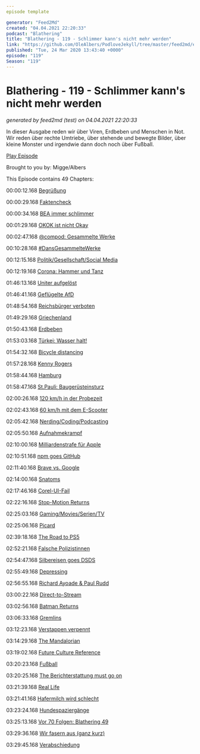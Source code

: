 ```yaml
---
episode template

generator: "Feed2Md"
created: "04.04.2021 22:20:33"
podcast: "Blathering"
title: "Blathering - 119 - Schlimmer kann's nicht mehr werden"
link: "https://github.com/OleAlbers/PodloveJekyll/tree/master/feed2md/example/export/seasons/5/2020/3/Blathering___119___Schlimmer_kann_s_nicht_mehr_werden.md"
published: "Tue, 24 Mar 2020 13:43:40 +0000"
episode: "119"
Season: "119"
---
```


# Blathering - 119 - Schlimmer kann's nicht mehr werden
_generated by feed2md (test) on 04.04.2021 22:20:33_

In dieser Ausgabe reden wir über Viren, Erdbeben und Menschen in Not. Wir reden über rechte Umtriebe, über stehende und bewegte Bilder, über kleine Monster und irgendwie dann doch noch über Fußball.

[Play Episode](https://www.blathering.de/podlove/file/1163/s/feed/c/mp3/blathering_119.mp3)

Brought to you by: Migge/Albers

This Episode contains 49 Chapters:


00:00:12.168 [Begrüßung]()

00:00:29.168 [Faktencheck]()

00:00:34.168 [BEA immer schlimmer](https://www.golem.de/news/elektronisches-anwaltspostfach-anwaelte-genervt-von-dauerproblemen-mit-bea-2003-147327.html)

00:01:29.168 [OKOK ist nicht Okay](https://play.google.com/store/apps/details?id=com.chipsea.btcontrol.en&hl=de)

00:02:47.168 [@compod: Gesammelte Werke](https://twitter.com/search?q=(from%3Acompod)%20(%40blathering_pod)%20until%3A2020-03-24%20since%3A2020-03-17&src=typed_query&f=live)

00:10:28.168 [#DansGesammelteWerke](https://twitter.com/search?q=(from%3Aevildanwallace)%20(%40blathering_pod)%20until%3A2020-03-24%20since%3A2020-03-17&src=typed_query&f=live)

00:12:15.168 [Politik/Gesellschaft/Social Media]()

00:12:19.168 [Corona: Hammer und Tanz](https://medium.com/tomas-pueyo/coronavirus-der-hammer-und-der-tanz-abf9015cb2af)

01:46:13.168 [Uniter aufgelöst](https://www.stern.de/politik/deutschland/uniter-anfuehrer-hannibal-ruehmt-sich-fuer-unterwanderung-9182356.html)

01:46:41.168 [Geflügelte AfD](https://taz.de/Rechtsextremer-Fluegel-und-die-AfD/!5673053/)

01:48:54.168 [Reichsbürger verboten](https://www.derstandard.at/story/2000115919581/deutschland-verbietet-erstmal-eine-reichsbuerger-gruppe)

01:49:29.168 [Griechenland](https://taz.de/Covid-19-und-die-Fluechtlinge/!5670373/)

01:50:43.168 [Erdbeben](https://www.t-online.de/nachrichten/panorama/katastrophen/id_87568970/zagreb-in-kroatien-zwei-erdbeben-am-sonntag-15-jaehriges-todesopfer.html)

01:53:03.168 [Türkei: Wasser halt!](https://twitter.com/RojavaIC/status/1241710666966327297?s=19)

01:54:32.168 [Bicycle distancing](https://hamburg1.de/nachrichten/44212/ADFC_begruesst_die_neue_StVO.html)

01:57:28.168 [Kenny Rogers](https://de.wikipedia.org/wiki/Kenny_Rogers)

01:58:44.168 [Hamburg]()

01:58:47.168 [St.Pauli: Baugerüsteinsturz](https://hamburg1.de/nachrichten/44227/Bauarbeiter_ums_Leben_gekommen.html)

02:00:26.168 [120 km/h in der Probezeit](https://www.mopo.de/hamburg/polizei/in-hamburg-polizei-auf-raser-jagd---erschreckende-ergebnisse-36450562)

02:02:43.168 [60 km/h mit dem E-Scooter](https://www.presseportal.de/blaulicht/pm/6337/4553840)

02:05:42.168 [Nerding/Coding/Podcasting]()

02:05:50.168 [Aufnahmekrampf](https://sendegate.de/t/studio-link-standalone-v19-09-0-beta/9627)

02:10:00.168 [Milliardenstrafe für Apple](https://www.tagesschau.de/wirtschaft/apple-317.html)

02:10:51.168 [npm goes GitHub](https://github.blog/2020-03-16-npm-is-joining-github/)

02:11:40.168 [Brave vs. Google](https://www.zdnet.de/88377896/brave-zeigt-google-wegen-verletzung-der-dsgvo-an/)

02:14:00.168 [Snatoms](https://twitter.com/tmigge/status/1240281336956489728)

02:17:46.168 [Corel-UI-Fail](https://twitter.com/tmigge/status/1240535873432756224)

02:22:16.168 [Stop-Motion Returns](https://twitter.com/tmigge/status/1242080042169053189)

02:25:03.168 [Gaming/Movies/Serien/TV]()

02:25:06.168 [Picard](https://memory-alpha.fandom.com/wiki/Altan_Inigo_Soong)

02:39:18.168 [The Road to PS5](https://www.youtube.com/watch?v=ph8LyNIT9sg)

02:52:21.168 [Falsche Polizistinnen](https://uebermedien.de/47243/sat-1-schickt-falsche-polizisten-nach-connewitz-und-hat-nun-aerger-mit-dem-gesetz/)

02:54:47.168 [Silbereisen goes DSDS](https://www.derstandard.at/story/2000115967009/nach-naidoo-rauswurf-wird-florian-silbereisen-juror-bei-deutschland-sucht)

02:55:49.168 [Depressing](https://twitter.com/stammtischphilo/status/1241073884297920513)

02:56:55.168 [Richard Ayoade & Paul Rudd](https://www.youtube.com/watch?v=wI5vqa2ds9g)

03:00:22.168 [Direct-to-Stream](https://www.cnet.com/news/amazon-launches-prime-video-cinema-hub-to-corral-new-theater-releases/)

03:02:56.168 [Batman Returns](https://de.wikipedia.org/wiki/Batmans_R%C3%BCckkehr)

03:06:33.168 [Gremlins](https://de.wikipedia.org/wiki/Gremlins_%E2%80%93_Kleine_Monster)

03:12:23.168 [Verstappen verpennt](https://www.golem.de/news/autorennen-rennsportler-fahren-im-homeoffice-2003-147292-2.html)

03:14:29.168 [The Mandalorian](https://de.wikipedia.org/wiki/The_Mandalorian)

03:19:02.168 [Future Culture Reference](https://twitter.com/tmigge/status/1241981795962368000)

03:20:23.168 [Fußball]()

03:20:25.168 [The Berichterstattung must go on](https://uebermedien.de/47350/welt-und-t-online-bereiten-sich-auf-heisses-fussball-wochenende-vor/)

03:21:39.168 [Real Life]()

03:21:41.168 [Hafermilch wird schlecht](https://twitter.com/stammtischphilo/status/1241307003500351488)

03:23:24.168 [Hundespaziergänge](https://twitter.com/tmigge/status/1241789032083927056)

03:25:13.168 [Vor 70 Folgen: Blathering 49](https://www.blathering.de/2018/04/blathering-049-humor-ist-wenn-man-trotzdem-lacht/)

03:29:36.168 [Wir fasern aus (ganz kurz)]()

03:29:45.168 [Verabschiedung]()


